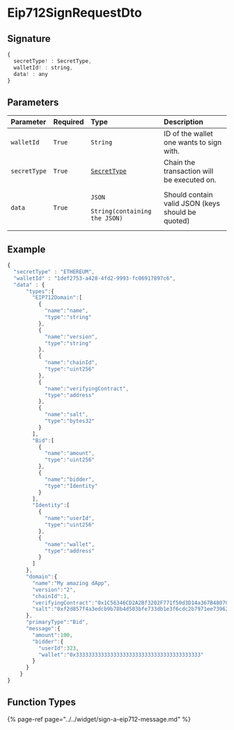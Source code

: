 # Eip712SignRequestDto

## Signature

```javascript
{
  secretType! : SecretType,
  walletId! : string,
  data! : any
}
```

## Parameters

<table>
  <thead>
    <tr>
      <th style="text-align:left">Parameter</th>
      <th style="text-align:left">Required</th>
      <th style="text-align:left">Type</th>
      <th style="text-align:left">Description</th>
    </tr>
  </thead>
  <tbody>
    <tr>
      <td style="text-align:left"><code>walletId</code>
      </td>
      <td style="text-align:left"><code>True</code>
      </td>
      <td style="text-align:left"><code>String</code>
      </td>
      <td style="text-align:left">ID of the wallet one wants to sign with.</td>
    </tr>
    <tr>
      <td style="text-align:left"><code>secretType</code>
      </td>
      <td style="text-align:left"><code>True</code>
      </td>
      <td style="text-align:left"><a href="secrettype.md"><code>SecretType</code></a>
      </td>
      <td style="text-align:left">Chain the transaction will be executed on.</td>
    </tr>
    <tr>
      <td style="text-align:left"><code>data</code>
      </td>
      <td style="text-align:left"><code>True</code>
      </td>
      <td style="text-align:left">
        <p><code>JSON</code>
        </p>
        <p><code>String(containing the JSON)</code>
        </p>
      </td>
      <td style="text-align:left">Should contain valid JSON (keys should be quoted)</td>
    </tr>
  </tbody>
</table>

## Example

```javascript
{
  "secretType" : "ETHEREUM",
  "walletId" : "1def2753-a428-4fd2-9993-fc06917897c6",
  "data" : {
      "types":{
        "EIP712Domain":[
          {
            "name":"name",
            "type":"string"
          },
          {
            "name":"version",
            "type":"string"
          },
          {
            "name":"chainId",
            "type":"uint256"
          },
          {
            "name":"verifyingContract",
            "type":"address"
          },
          {
            "name":"salt",
            "type":"bytes32"
          }
        ],
        "Bid":[
          {
            "name":"amount",
            "type":"uint256"
          },
          {
            "name":"bidder",
            "type":"Identity"
          }
        ],
        "Identity":[
          {
            "name":"userId",
            "type":"uint256"
          },
          {
            "name":"wallet",
            "type":"address"
          }
        ]
      },
      "domain":{
        "name":"My amazing dApp",
        "version":"2",
        "chainId":1,
        "verifyingContract":"0x1C56346CD2A2Bf3202F771f50d3D14a367B48070",
        "salt":"0xf2d857f4a3edcb9b78b4d503bfe733db1e3f6cdc2b7971ee739626c97e86a558"
      },
      "primaryType":"Bid",
      "message":{
        "amount":100,
        "bidder":{
          "userId":323,
          "wallet":"0x3333333333333333333333333333333333333333"
        }
      }
    }
}
```

## Function Types

{% page-ref page="../../widget/sign-a-eip712-message.md" %}



